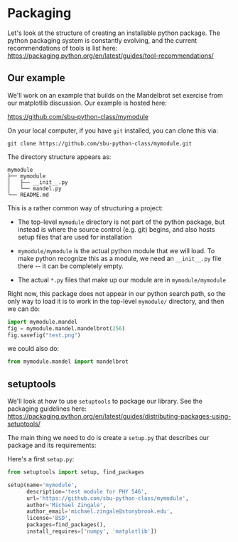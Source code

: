 # Packaging



Let's look at the structure of creating an installable python package.
The python packaging system is constantly evolving, and the current recommendations
of tools is list here: https://packaging.python.org/en/latest/guides/tool-recommendations/


## Our example

We'll work on an example that builds on the Mandelbrot set exercise
from our matplotlib discussion.  Our example is hosted here:

https://github.com/sbu-python-class/mymodule

On your local computer, if you have `git` installed, you can clone this via:

```
git clone https://github.com/sbu-python-class/mymodule.git
```

The directory structure appears as:

```
mymodule
├── mymodule
│   ├── __init__.py
│   └── mandel.py
└── README.md
```

This is a rather common way of structuring a project:

* The top-level `mymodule` directory is not part of the python
  package, but instead is where the source control (e.g. git) begins,
  and also hosts setup files that are used for installation

* `mymodule/mymodule` is the actual python module that we will load.
   To make python recognize this as a module, we need an `__init__.py`
   file there -- it can be completely empty.

* The actual `*.py` files that make up our module are in `mymodule/mymodule`

Right now, this package does not appear in our python search path, so
the only way to load it is to work in the top-level `mymodule/`
directory, and then we can do:

```python
import mymodule.mandel
fig = mymodule.mandel.mandelbrot(256)
fig.savefig("test.png")
```

we could also do:

```python
from mymodule.mandel import mandelbrot
```


## setuptools

We'll look at how to use `setuptools` to package our library.  See the
packaging guidelines here:
https://packaging.python.org/en/latest/guides/distributing-packages-using-setuptools/

The main thing we need to do is create a `setup.py` that describes our
package and its requirements:

Here's a first `setup.py`:

```python
from setuptools import setup, find_packages

setup(name='mymodule',
      description='test module for PHY 546',
      url='https://github.com/sbu-python-class/mymodule',
      author='Michael Zingale',
      author_email='michael.zingale@stonybrook.edu',
      license='BSD',
      packages=find_packages(),
      install_requires=['numpy', 'matplotlib'])
```



